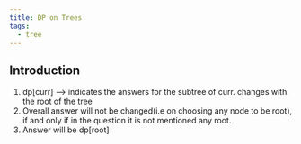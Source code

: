 ```yaml
---
title: DP on Trees
tags:
  - tree
---
```


## Introduction

1. dp[curr] --> indicates the answers for the subtree of curr. changes with the root of the tree
2. Overall answer will not be changed(i.e on choosing any node to be root), if and only if in the question it is not mentioned any root.
3. Answer will be dp[root]
